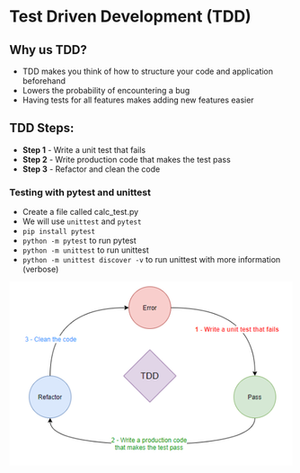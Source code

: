 # Test Driven Development (TDD)

## Why us TDD?
- TDD makes you think of how to structure your code and application beforehand
- Lowers the probability of encountering a bug
- Having tests for all features makes adding new features easier

## TDD Steps:

- **Step 1** - Write a unit test that fails
- **Step 2** - Write production code that makes the test pass
- **Step 3** - Refactor and clean the code

### Testing with pytest and unittest
- Create a file called calc_test.py
- We will use `unittest` and `pytest`
- `pip install pytest`
- `python -m pytest` to run pytest
- `python -m unittest` to run unittest
- `python -m unittest discover -v` to run unittest with more information (verbose)

![TDD Diagram](/TDD_Diagram.PNG)